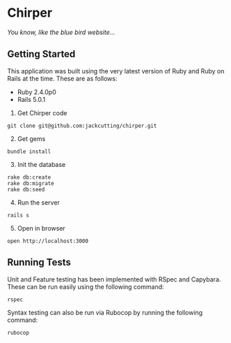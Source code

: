# Chirper
*You know, like the blue bird website...*

## Getting Started

This application was built using the very latest version of Ruby and Ruby on Rails at the time. These are as follows: 

* Ruby 2.4.0p0
* Rails 5.0.1

1. Get Chirper code

  ```
  git clone git@github.com:jackcutting/chirper.git
  ```

2. Get gems

  ```
  bundle install
  ```

3. Init the database

  ```
  rake db:create
  rake db:migrate
  rake db:seed
  ```

4. Run the server

  ```
  rails s
  ```

5. Open in browser

  ```
  open http://localhost:3000
  ```

## Running Tests

Unit and Feature testing has been implemented with RSpec and Capybara. These can be run easily using the following command: 

  ```
  rspec
  ```

Syntax testing can also be run via Rubocop by running the following command:

  ```
  rubocop
  ```
